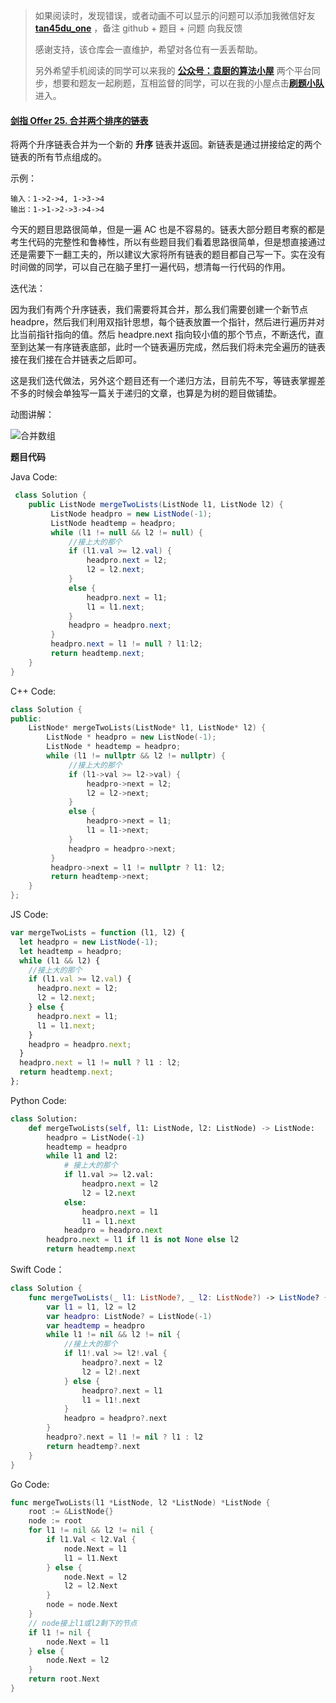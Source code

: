 > 如果阅读时，发现错误，或者动画不可以显示的问题可以添加我微信好友 **[tan45du_one](https://raw.githubusercontent.com/tan45du/tan45du.github.io/master/个人微信.15egrcgqd94w.jpg)** ，备注 github + 题目 + 问题 向我反馈
>
> 感谢支持，该仓库会一直维护，希望对各位有一丢丢帮助。
>
> 另外希望手机阅读的同学可以来我的 <u>[**公众号：袁厨的算法小屋**](https://raw.githubusercontent.com/tan45du/test/master/微信图片_20210320152235.2pthdebvh1c0.png)</u> 两个平台同步，想要和题友一起刷题，互相监督的同学，可以在我的小屋点击<u>[**刷题小队**](https://raw.githubusercontent.com/tan45du/test/master/微信图片_20210320152235.2pthdebvh1c0.png)</u>进入。

#### [剑指 Offer 25. 合并两个排序的链表](https://leetcode-cn.com/problems/he-bing-liang-ge-pai-xu-de-lian-biao-lcof/)

将两个升序链表合并为一个新的 **升序** 链表并返回。新链表是通过拼接给定的两个链表的所有节点组成的。

示例：

```
输入：1->2->4, 1->3->4
输出：1->1->2->3->4->4
```

今天的题目思路很简单，但是一遍 AC 也是不容易的。链表大部分题目考察的都是考生代码的完整性和鲁棒性，所以有些题目我们看着思路很简单，但是想直接通过还是需要下一翻工夫的，所以建议大家将所有链表的题目都自己写一下。实在没有时间做的同学，可以自己在脑子里打一遍代码，想清每一行代码的作用。

迭代法：

因为我们有两个升序链表，我们需要将其合并，那么我们需要创建一个新节点 headpre，然后我们利用双指针思想，每个链表放置一个指针，然后进行遍历并对比当前指针指向的值。然后 headpre.next 指向较小值的那个节点，不断迭代，直至到达某一有序链表底部，此时一个链表遍历完成，然后我们将未完全遍历的链表接在我们接在合并链表之后即可。

这是我们迭代做法，另外这个题目还有一个递归方法，目前先不写，等链表掌握差不多的时候会单独写一篇关于递归的文章，也算是为树的题目做铺垫。

动图讲解：

![合并数组](https://cdn.jsdelivr.net/gh/tan45du/photobed@master/photo/合并数组.216f4nn4lti8.gif)

**题目代码**

Java Code:

```java
 class Solution {
    public ListNode mergeTwoLists(ListNode l1, ListNode l2) {
         ListNode headpro = new ListNode(-1);
         ListNode headtemp = headpro;
         while (l1 != null && l2 != null) {
             //接上大的那个
             if (l1.val >= l2.val) {
                 headpro.next = l2;
                 l2 = l2.next;
             }
             else {
                 headpro.next = l1;
                 l1 = l1.next;
             }
             headpro = headpro.next;
         }
         headpro.next = l1 != null ? l1:l2;
         return headtemp.next;
    }
}
```

C++ Code:

```cpp
class Solution {
public:
    ListNode* mergeTwoLists(ListNode* l1, ListNode* l2) {
        ListNode * headpro = new ListNode(-1);
        ListNode * headtemp = headpro;
        while (l1 != nullptr && l2 != nullptr) {
             //接上大的那个
             if (l1->val >= l2->val) {
                 headpro->next = l2;
                 l2 = l2->next;
             }
             else {
                 headpro->next = l1;
                 l1 = l1->next;
             }
             headpro = headpro->next;
         }
         headpro->next = l1 != nullptr ? l1: l2;
         return headtemp->next;
    }
};
```

JS Code:

```js
var mergeTwoLists = function (l1, l2) {
  let headpro = new ListNode(-1);
  let headtemp = headpro;
  while (l1 && l2) {
    //接上大的那个
    if (l1.val >= l2.val) {
      headpro.next = l2;
      l2 = l2.next;
    } else {
      headpro.next = l1;
      l1 = l1.next;
    }
    headpro = headpro.next;
  }
  headpro.next = l1 != null ? l1 : l2;
  return headtemp.next;
};
```

Python Code:

```python
class Solution:
    def mergeTwoLists(self, l1: ListNode, l2: ListNode) -> ListNode:
        headpro = ListNode(-1)
        headtemp = headpro
        while l1 and l2:
            # 接上大的那个
            if l1.val >= l2.val:
                headpro.next = l2
                l2 = l2.next
            else:
                headpro.next = l1
                l1 = l1.next
            headpro = headpro.next
        headpro.next = l1 if l1 is not None else l2
        return headtemp.next
```

Swift Code：

```swift
class Solution {
    func mergeTwoLists(_ l1: ListNode?, _ l2: ListNode?) -> ListNode? {
        var l1 = l1, l2 = l2
        var headpro: ListNode? = ListNode(-1)
        var headtemp = headpro
        while l1 != nil && l2 != nil {
            //接上大的那个
            if l1!.val >= l2!.val {
                headpro?.next = l2
                l2 = l2!.next
            } else {
                headpro?.next = l1
                l1 = l1!.next
            }
            headpro = headpro?.next
        }
        headpro?.next = l1 != nil ? l1 : l2
        return headtemp?.next
    }
}
```

Go Code:

```go
func mergeTwoLists(l1 *ListNode, l2 *ListNode) *ListNode {
    root := &ListNode{}
    node := root
    for l1 != nil && l2 != nil {
        if l1.Val < l2.Val {
            node.Next = l1
            l1 = l1.Next
        } else {
            node.Next = l2
            l2 = l2.Next
        }
        node = node.Next
    }
	// node接上l1或l2剩下的节点
    if l1 != nil {
        node.Next = l1
    } else {
        node.Next = l2
    }
    return root.Next
}
```

